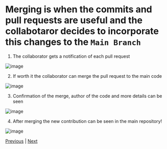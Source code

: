 # Merging is when the commits and pull requests are useful and the collabotaror decides to incorporate this changes to the `Main Branch`

1. The collaborator gets a notification of each pull request 

![image](https://user-images.githubusercontent.com/54061949/217101291-3850ae53-5c1d-4f83-92aa-3156e32be8a4.png)

2. If worth it the collaborator can merge the pull request to the main code 

![image](https://user-images.githubusercontent.com/54061949/217101657-5c180d8e-bfc4-4c33-abc6-fe77240393d5.png)

3. Confirmation of the merge, author of the code and more details can be seen 

![image](https://user-images.githubusercontent.com/54061949/217102088-0d6f8463-177f-43a0-9801-4652a9cdfd68.png)

4. After merging the new contribution can be seen in the main repository! 

![image](https://user-images.githubusercontent.com/54061949/217106951-7b24a44f-b592-410c-ac77-82be4a5bfd00.png)


[Previous](./pull_request.md) | [Next](./done.md)

